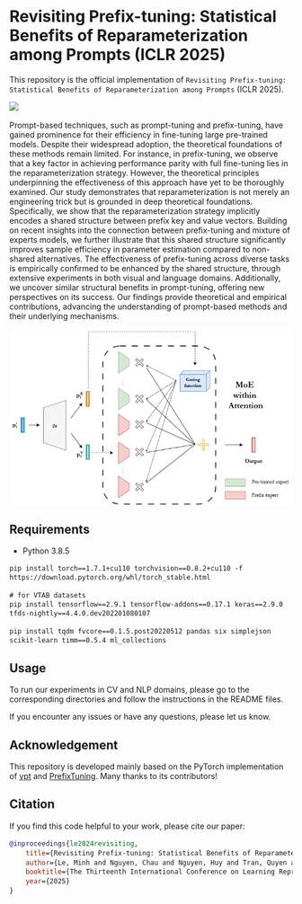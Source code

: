 # Revisiting Prefix-tuning: Statistical Benefits of Reparameterization among Prompts (ICLR 2025)

This repository is the official implementation of `Revisiting Prefix-tuning: Statistical Benefits of Reparameterization among Prompts` (ICLR 2025).

<a href="https://arxiv.org/abs/2410.02200"><img src="https://img.shields.io/badge/arxiv-2410.02200-red?style=for-the-badge"></a>

Prompt-based techniques, such as prompt-tuning and prefix-tuning, have gained prominence for their efficiency in fine-tuning large pre-trained models. Despite their widespread adoption, the theoretical foundations of these methods remain limited. For instance, in prefix-tuning, we observe that a key factor in achieving performance parity with full fine-tuning lies in the reparameterization strategy. However, the theoretical principles underpinning the effectiveness of this approach have yet to be thoroughly examined. Our study demonstrates that reparameterization is not merely an engineering trick but is grounded in deep theoretical foundations. Specifically, we show that the reparameterization strategy implicitly encodes a shared structure between prefix key and value vectors. Building on recent insights into the connection between prefix-tuning and mixture of experts models, we further illustrate that this shared structure significantly improves sample efficiency in parameter estimation compared to non-shared alternatives. The effectiveness of prefix-tuning across diverse tasks is empirically confirmed to be enhanced by the shared structure, through extensive experiments in both visual and language domains. Additionally, we uncover similar structural benefits in prompt-tuning, offering new perspectives on its success. Our findings provide theoretical and empirical contributions, advancing the understanding of prompt-based methods and their underlying mechanisms.

![Figure 1](Figure/method.png)

## Requirements

- Python 3.8.5

```setup
pip install torch==1.7.1+cu110 torchvision==0.8.2+cu110 -f https://download.pytorch.org/whl/torch_stable.html

# for VTAB datasets
pip install tensorflow==2.9.1 tensorflow-addons==0.17.1 keras==2.9.0 tfds-nightly==4.4.0.dev202201080107

pip install tqdm fvcore==0.1.5.post20220512 pandas six simplejson scikit-learn timm==0.5.4 ml_collections
```


## Usage

To run our experiments in CV and NLP domains, please go to the corresponding directories and follow the instructions in the README files.

If you encounter any issues or have any questions, please let us know. 

## Acknowledgement
This repository is developed mainly based on the PyTorch implementation of [vpt](https://github.com/KMnP/vpt) and [PrefixTuning](https://github.com/XiangLi1999/PrefixTuning). Many thanks to its contributors!


## **Citation**

If you find this code helpful to your work, please cite our paper:

```bibtex
@inproceedings{le2024revisiting,
    title={Revisiting Prefix-tuning: Statistical Benefits of Reparameterization among Prompts},
    author={Le, Minh and Nguyen, Chau and Nguyen, Huy and Tran, Quyen and Le, Trung and Ho, Nhat},
    booktitle={The Thirteenth International Conference on Learning Representations},
    year={2025}
}
```